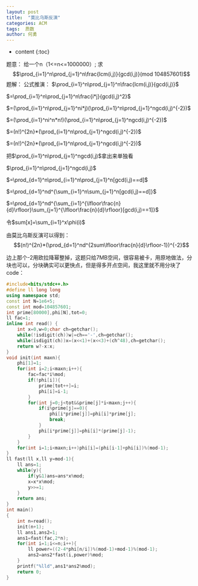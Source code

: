 ```yaml
---
layout: post
title:  "莫比乌斯反演"
categories: ACM
tags:  质数
author: 何勇
---
```


* content
{:toc}


题意：
给一个n（1<=n<=1000000）;
求
$$\prod_{i=1}^n\prod_{j=1}^n\frac{lcm(i,j)}{gcd(i,j)}(mod  104857601)$$
题解：
公式推演：
$\prod_{i=1}^n\prod_{j=1}^n\frac{lcm(i,j)}{gcd(i,j)}$

$=\prod_{i=1}^n\prod_{j=1}^n\frac{i*j}{gcd(i,j)^2}$


$=(\prod_{i=1}^n\prod_{j=1}^ni*j)(\prod_{i=1}^n\prod_{j=1}^ngcd(i,j)^{-2})$


$=(\prod_{i=1}^ni^n*n!)(\prod_{i=1}^n\prod_{j=1}^ngcd(i,j)^{-2})$

$=(n!)^{2n}*(\prod_{i=1}^n\prod_{j=1}^ngcd(i,j)^{-2})$

$=(n!)^{2n}*(\prod_{i=1}^n\prod_{j=1}^ngcd(i,j)^{-2})$

把$\prod_{i=1}^n\prod_{j=1}^ngcd(i,j)$拿出来单独看

$\prod_{i=1}^n\prod_{j=1}^ngcd(i,j)$

$=\prod_{d=1}^n\prod_{i=1}^n\prod_{j=1}^n[gcd(i,j)==d]$

$=\prod_{d=1}^nd^{\sum_{i=1}^n\sum_{j=1}^n[gcd(i,j)==d]}$

$=\prod_{d=1}^nd^{\sum_{i=1}^{\lfloor\frac{n}{d}\rfloor}\sum_{j=1}^{\lfloor\frac{n}{d}\rfloor}[gcd(i,j)==1]}$

令$sum[x]=\sum_{i=1}^x\phi(i)$


由莫比乌斯反演可以得到：
$$(n!)^{2n}*(\prod_{d=1}^nd^{2sum\lfloor\frac{n}{d}\rfloor-1})^{-2}$$

边上那个-2用欧拉降幂整掉，这题只给7MB空间，很容易被卡，用原地做法，分块也可以，分块确实可以更快点，但是得多开点空间，我这里就不用分块了
code：
```cpp
#include<bits/stdc++.h>
#define ll long long
using namespace std;
const int N=1e6+5;
const int mod=104857601;
int prime[80000],phi[N],tot=0;
ll fac=1;
inline int read() {
    int x=0,w=0;char ch=getchar();
    while(!isdigit(ch))w|=ch=='-',ch=getchar();
    while(isdigit(ch))x=(x<<1)+(x<<3)+(ch^48),ch=getchar();
    return w?-x:x;
}
void init(int maxn){
    phi[1]=1;
    for(int i=2;i<maxn;i++){
        fac=fac*i%mod;
        if(!phi[i]){
            prime[tot++]=i;
            phi[i]=i-1;
        }
        for(int j=0;j<tot&&prime[j]*i<maxn;j++){
            if(i%prime[j]==0){
                phi[i*prime[j]]=phi[i]*prime[j];
                break;
            }
            phi[i*prime[j]]=phi[i]*(prime[j]-1);
        }
    }
    for(int i=1;i<maxn;i++)phi[i]=(phi[i-1]+phi[i])%(mod-1);
}
ll fast(ll x,ll y=mod-1){
    ll ans=1;
    while(y){
        if(y&1)ans=ans*x%mod;
        x=x*x%mod;
        y>>=1;
    }
    return ans;
}
int main()
{
    int n=read();
    init(n+1);
    ll ans1,ans2=1;
    ans1=fast(fac,2*n);
    for(int i=1;i<=n;i++){
        ll power=((2-4*phi[n/i])%(mod-1)+mod-1)%(mod-1);
        ans2=ans2*fast(i,power)%mod;
    }
    printf("%lld",ans1*ans2%mod);
    return 0;
}
```
